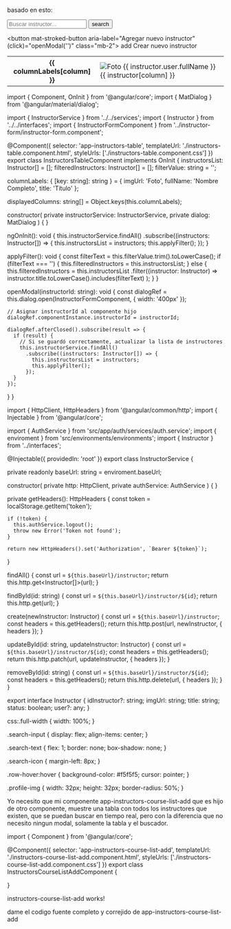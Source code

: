 basado en esto:
<mat-form-field class="full-width">
  <div class="search-input">
    <input type="text" matInput placeholder="Buscar instructor..." class="search-text" [(ngModel)]="filterValue" (input)="applyFilter()">
    <button mat-icon-button class="search-icon" aria-label="Buscar">
      <mat-icon>search</mat-icon>
    </button>
  </div>
</mat-form-field>

<button mat-stroked-button aria-label="Agregar nuevo instructor" (click)="openModal('')" class="mb-2">
  <mat-icon>add</mat-icon> Crear nuevo instructor
</button>



<table mat-table [dataSource]="filteredInstructors" class="mat-elevation-z8">
  <!-- Definición de columnas -->
  <ng-container *ngFor="let column of displayedColumns" [matColumnDef]="column">
    <th mat-header-cell *matHeaderCellDef>{{ columnLabels[column] }}</th>
    <td mat-cell *matCellDef="let instructor" (click)="openModal(instructor.idInstructor)" class="row-hover">
      <ng-container *ngIf="column === 'imgUrl'">
        <img src="{{ instructor.imgUrl }}" alt="Foto" class="profile-img">
      </ng-container>
      <ng-container *ngIf="column === 'fullName'">
        {{ instructor.user.fullName }}
      </ng-container>
      <ng-container *ngIf="column !== 'imgUrl' && column !== 'fullName'">
        {{ instructor[column] }}
      </ng-container>
    </td>
  </ng-container>

  <!-- Filas de la tabla -->
  <tr mat-header-row *matHeaderRowDef="displayedColumns"></tr>
  <tr mat-row *matRowDef="let row; columns: displayedColumns;"></tr>
</table>
import { Component, OnInit } from '@angular/core';
import { MatDialog } from '@angular/material/dialog';

import { InstructorService } from '../../services';
import { Instructor } from '../../interfaces';
import { InstructorFormComponent } from '../instructor-form/instructor-form.component';

@Component({
  selector: 'app-instructors-table',
  templateUrl: './instructors-table.component.html',
  styleUrls: ['./instructors-table.component.css']
})
export class InstructorsTableComponent implements OnInit {
  instructorsList: Instructor[] = [];
  filteredInstructors: Instructor[] = [];
  filterValue: string = '';

  columnLabels: { [key: string]: string } = {
    imgUrl: 'Foto',
    fullName: 'Nombre Completo',
    title: 'Título'
  };

  displayedColumns: string[] = Object.keys(this.columnLabels);

  constructor(
    private instructorService: InstructorService,
    private dialog: MatDialog
  ) { }

  ngOnInit(): void {
    this.instructorService.findAll()
      .subscribe((instructors: Instructor[]) => {
        this.instructorsList = instructors;
        this.applyFilter();
      });
  }

  applyFilter(): void {
    const filterText = this.filterValue.trim().toLowerCase();
    if (filterText === '') {
      this.filteredInstructors = this.instructorsList;
    } else {
      this.filteredInstructors = this.instructorsList
        .filter((instructor: Instructor) =>
          instructor.title.toLowerCase().includes(filterText)
        );
    }
  }

  openModal(instructorId: string): void {
    const dialogRef = this.dialog.open(InstructorFormComponent, {
      width: '400px'
    });

    // Asignar instructorId al componente hijo
    dialogRef.componentInstance.instructorId = instructorId;

    dialogRef.afterClosed().subscribe(result => {
      if (result) {
        // Si se guardó correctamente, actualizar la lista de instructores
        this.instructorService.findAll()
          .subscribe((instructors: Instructor[]) => {
            this.instructorsList = instructors;
            this.applyFilter();
          });
      }
    });
  }
}

import { HttpClient, HttpHeaders } from '@angular/common/http';
import { Injectable } from '@angular/core';

import { AuthService } from 'src/app/auth/services/auth.service';
import { enviroment } from 'src/environments/environments';
import { Instructor } from '../interfaces';

@Injectable({
  providedIn: 'root'
})
export class InstructorService {

  private readonly baseUrl: string = enviroment.baseUrl;

  constructor(
    private http: HttpClient,
    private authService: AuthService
  ) { }

  private getHeaders(): HttpHeaders {
    const token = localStorage.getItem('token');

    if (!token) {
      this.authService.logout();
      throw new Error('Token not found');
    }

    return new HttpHeaders().set('Authorization', `Bearer ${token}`);
  }

  findAll() {
    const url = `${this.baseUrl}/instructor`;
    return this.http.get<Instructor[]>(url);
  }

  findById(id: string) {
    const url = `${this.baseUrl}/instructor/${id}`;
    return this.http.get<Instructor>(url);
  }

  create(newInstructor: Instructor) {
    const url = `${this.baseUrl}/instructor`;
    const headers = this.getHeaders();
    return this.http.post<Instructor>(url, newInstructor, { headers });
  }

  updateById(id: string, updateInstructor: Instructor) {
    const url = `${this.baseUrl}/instructor/${id}`;
    const headers = this.getHeaders();
    return this.http.patch<Instructor>(url, updateInstructor, { headers });
  }

  removeById(id: string) {
    const url = `${this.baseUrl}/instructor/${id}`;
    const headers = this.getHeaders();
    return this.http.delete(url, { headers });
  }
}



export interface Instructor {
  idInstructor?: string;
  imgUrl:       string;
  title:        string;
  status:       boolean;
  user?:        any;
}

css:.full-width {
  width: 100%;
}

.search-input {
  display: flex;
  align-items: center;
}

.search-text {
  flex: 1;
  border: none;
  box-shadow: none;
}

.search-icon {
  margin-left: 8px;
}

.row-hover:hover {
  background-color: #f5f5f5;
  cursor: pointer;
}

.profile-img {
  width: 32px;
  height: 32px;
  border-radius: 50%;
}


Yo necesito que mi componente app-instructors-course-list-add que es hijo de otro componente, muestre una tabla con todos los instructores que existen, que se puedan buscar en tiempo real, pero con la diferencia que no necesito ningun modal, solamente la tabla y el buscador.

import { Component } from '@angular/core';

@Component({
  selector: 'app-instructors-course-list-add',
  templateUrl: './instructors-course-list-add.component.html',
  styleUrls: ['./instructors-course-list-add.component.css']
})
export class InstructorsCourseListAddComponent {

}


<p>instructors-course-list-add works!</p>

dame el codigo fuente completo y correjido de app-instructors-course-list-add
